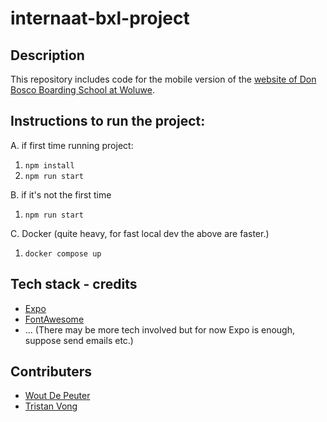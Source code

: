 # internaat-bxl-project

## Description
This repository includes code for the mobile version of the [website of Don Bosco Boarding School at Woluwe](https://www.woluweinternaat.be/).

## Instructions to run the project:
A. if first time running project:

1. `npm install`
2. `npm run start`

B. if it's not the first time

1. `npm run start`

C. Docker (quite heavy, for fast local dev the above are faster.)

1. `docker compose up`

## Tech stack - credits
- [Expo](https://github.com/expo/expo/)
- [FontAwesome](https://fontawesome.com/)
- ... (There may be more tech involved but for now Expo is enough, suppose send emails etc.)

## Contributers
- [Wout De Peuter](mailto:wout.de.peuter@student.ehb.be)
- [Tristan Vong](mailto:tristan.vong@student.ehb.be)